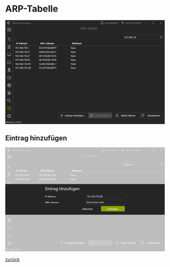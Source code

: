 # ARP-Tabelle

![ARPTable](../../_images/ARPTable.de-DE.png)

## Eintrag hinzufügen

![ARPTable_AddEntry](../../_images/ARPTable_AddEntry.de-DE.png)

[zurück](../README.md)
